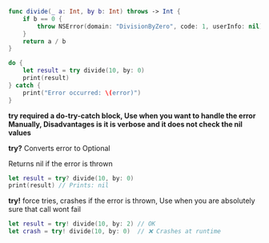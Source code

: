 ```swift
func divide(_ a: Int, by b: Int) throws -> Int {
    if b == 0 {
        throw NSError(domain: "DivisionByZero", code: 1, userInfo: nil)
    }
    return a / b
}

do {
    let result = try divide(10, by: 0)
    print(result)
} catch {
    print("Error occurred: \(error)")
}
```
**try required a do-try-catch block, Use when you want to handle the error Manually, Disadvantages is it is verbose and it does not check the nil values**

**try?** Converts error to Optional

Returns nil if the error is thrown

```swift
let result = try? divide(10, by: 0)
print(result) // Prints: nil
```

**try!** force tries, crashes if the error is thrown, Use when you are absolutely sure that call wont fail

```swift
let result = try! divide(10, by: 2) // OK
let crash = try! divide(10, by: 0)  // ❌ Crashes at runtime
```
